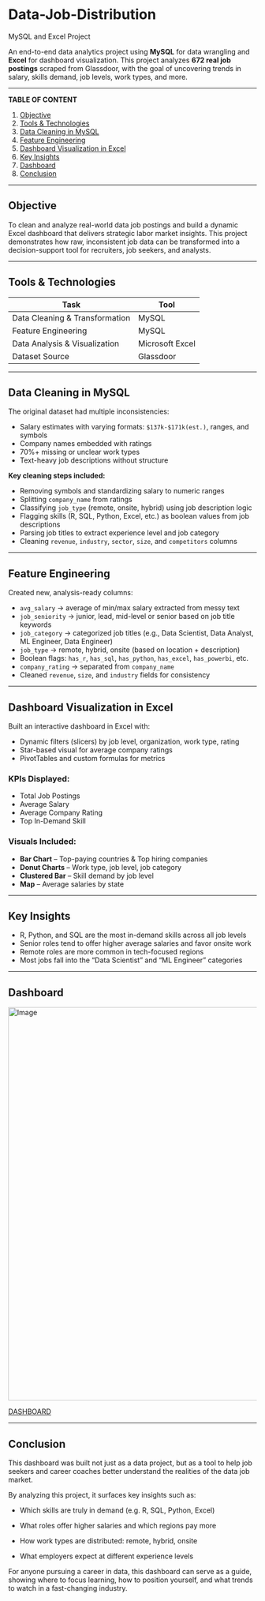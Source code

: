 # Data-Job-Distribution
MySQL and Excel Project

An end-to-end data analytics project using **MySQL** for data wrangling and **Excel** for dashboard visualization. This project analyzes **672 real job postings** scraped from Glassdoor, with the goal of uncovering trends in salary, skills demand, job levels, work types, and more.

---

**TABLE OF CONTENT**

1. [Objective](#Objective)
2. [Tools & Technologies](#Tools-&-Technologies)
3. [Data Cleaning in MySQL](#Data-Cleaning-in-MySQL)
4. [Feature Engineering](#Feature-Engineering)
5. [Dashboard Visualization in Excel](#Dashboard-Visualization-in-Excel)
6. [Key Insights](#Key-Insights)
7. [Dashboard](#Dashboard)
8. [Conclusion](#Conclusion)

---

##  Objective

To clean and analyze real-world data  job postings and build a dynamic Excel dashboard that delivers strategic labor market insights. This project demonstrates how raw, inconsistent job data can be transformed into a decision-support tool for recruiters, job seekers, and analysts.

---

## Tools & Technologies

| Task                         | Tool            |
|------------------------------|------------------|
| Data Cleaning & Transformation | MySQL            |
| Feature Engineering           | MySQL            |
| Data Analysis & Visualization | Microsoft Excel  |
| Dataset Source                | Glassdoor         |

---

##  Data Cleaning in MySQL 

The original dataset had multiple inconsistencies:
- Salary estimates with varying formats: `$137k-$171k(est.)`, ranges, and symbols
- Company names embedded with ratings
- 70%+ missing or unclear work types
- Text-heavy job descriptions without structure

**Key cleaning steps included:**
- Removing symbols and standardizing salary to numeric ranges
- Splitting `company_name` from ratings
- Classifying `job_type` (remote, onsite, hybrid) using job description logic
- Flagging skills (R, SQL, Python, Excel, etc.) as boolean values from job descriptions
- Parsing job titles to extract experience level and job category
- Cleaning `revenue`, `industry`, `sector`, `size`, and `competitors` columns

---

##  Feature Engineering

Created new, analysis-ready columns:
- `avg_salary` → average of min/max salary extracted from messy text
- `job_seniority` → junior, lead, mid-level or senior based on job title keywords
- `job_category` → categorized job titles (e.g., Data Scientist, Data Analyst, ML Engineer, Data Engineer)
- `job_type` → remote, hybrid, onsite (based on location + description)
- Boolean flags: `has_r`, `has_sql`, `has_python`, `has_excel`, `has_powerbi`, etc.
- `company_rating` → separated from `company_name`
- Cleaned `revenue`, `size`, and `industry` fields for consistency

---

##  Dashboard Visualization in Excel

Built an interactive dashboard in Excel with:
- Dynamic filters (slicers) by job level, organization, work type, rating
- Star-based visual for average company ratings
- PivotTables and custom formulas for metrics

###  KPIs Displayed:
- Total Job Postings  
- Average Salary  
- Average Company Rating  
- Top In-Demand Skill

###  Visuals Included:
- **Bar Chart** – Top-paying countries & Top hiring companies  
- **Donut Charts** – Work type, job level, job category  
- **Clustered Bar** – Skill demand by job level  
- **Map** – Average salaries by state

---

##  Key Insights

- R, Python, and SQL are the most in-demand skills across all job levels  
- Senior roles tend to offer higher average salaries and favor onsite work  
- Remote roles are more common in tech-focused regions  
- Most jobs fall into the “Data Scientist” and “ML Engineer” categories

---

##  Dashboard

<img width="797" alt="Image" src="https://github.com/user-attachments/assets/bd17bdba-d6c6-409e-944f-03d0474e6e57" />

[DASHBOARD](https://1drv.ms/x/c/5229c7255eb7350e/EYXoIfAQo0tFiPnbSmSqcgwBKPb-9lO2ARZ3LghXggRW3w)

---

## Conclusion

This dashboard was built not just as a data project, but as a tool to help job seekers and career coaches better understand the realities of the data  job market.

By analyzing this project, it surfaces key insights such as:

- Which skills are truly in demand (e.g. R, SQL, Python, Excel)

- What roles offer higher salaries and which regions pay more

- How work types are distributed:  remote, hybrid, onsite

- What employers expect at different experience levels

For anyone pursuing a career in data, this dashboard can serve as a guide, showing where to focus learning, how to position yourself, and what trends to watch in a fast-changing industry.
